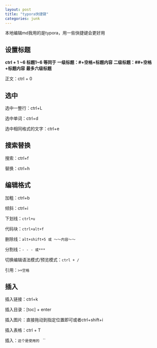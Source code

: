 ```yaml
---
layout: post
title: "typora快捷键"
categories: junk
---
```



本地编辑md我用的是typora，用一些快捷键会更好用

## 设置标题

**ctrl + 1 ~6 标题1~6 等同于**
**一级标题：#+空格+标题内容**
**二级标题：##+空格+标题内容**
**最多六级标题**

正文：ctrl + 0

## 选中

选中一整行：ctrl+L

选中单词：ctrl+d

选中相同格式的文字：ctrl+e

## 搜索替换

搜索：ctrl+f

替换：ctrl+h

## 编辑格式

加粗：ctrl+b

倾斜：ctrl+i

下划线：`ctrl+u`

代码块：`ctrl+alt+f`

删除线：`alt+shift+5 或 ～～内容～～`

分割线：`- - - 或***`

切换编辑语法模式/预览模式：`ctrl + / `

引用：`>+空格`

## 插入

插入链接：ctrl+k

插入目录：[toc] + enter

插入图片：直接拖动到指定位置即可或者ctrl+shift+i

插入表格：ctrl + T

插入：`这个是使用的 ` ``